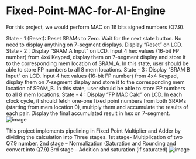 # Fixed-Point-MAC-for-AI-Engine
For this project, we would perform MAC on 16 bits signed numbers (Q7.9).

State - 1 (Reset): 
Reset SRAMs to Zero. Wait for the next state button. No need to display anything on 7-segment displays. Display “Reset” on LCD.
State - 2 : 
Display “SRAM A  Input” on LCD. 
Input 4 hex values (16-bit FP number) from 4x4 Keypad, display them on 7-segment display and store it to the corresponding mem location of SRAM_A. In this state, user should be able to store FP numbers to all 8 mem locations.
State - 3 : 
Display “SRAM B  Input” on LCD. 
Input 4 hex values (16-bit FP number) from 4x4 Keypad, display them on 7-segment display and store it to the corresponding mem location of SRAM_B. In this state, user should be able to store FP numbers to all 8 mem locations.
State - 4 : 
Display “FP MAC Calc” on LCD. 
In each clock cycle, it should fetch one-one fixed point numbers from both SRAMs (starting from mem location 0), multiply them and accumulate the results of each pair. Display the final accumulated result in hex on 7-segment.
![image](https://user-images.githubusercontent.com/104184771/202356922-986a96bc-847b-4b7b-9678-7deaa7405482.png)


This project implements pipelining in Fixed Point Multiplier and Adder by dividing the calculation into Three stages.
1st stage- Multiplication of two Q7.9 number.
2nd  stage – Normalization (Saturation and Rounding and convert into Q7.9)
3rd stage – Addition and saturation (if saturated)
![image](https://user-images.githubusercontent.com/104184771/202357048-a307c4c3-b3d7-4ff8-8ea6-66e4092d77f3.png)
